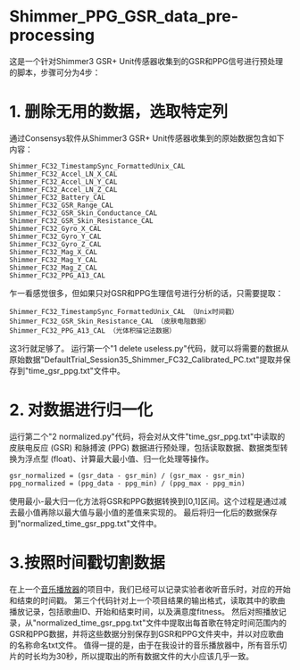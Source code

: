 # Shimmer_PPG_GSR_data_pre-processing
这是一个针对Shimmer3 GSR+ Unit传感器收集到的GSR和PPG信号进行预处理的脚本，步骤可分为4步：

# 1. 删除无用的数据，选取特定列
通过Consensys软件从Shimmer3 GSR+ Unit传感器收集到的原始数据包含如下内容：
```
Shimmer_FC32_TimestampSync_FormattedUnix_CAL
Shimmer_FC32_Accel_LN_X_CAL
Shimmer_FC32_Accel_LN_Y_CAL
Shimmer_FC32_Accel_LN_Z_CAL
Shimmer_FC32_Battery_CAL
Shimmer_FC32_GSR_Range_CAL
Shimmer_FC32_GSR_Skin_Conductance_CAL
Shimmer_FC32_GSR_Skin_Resistance_CAL
Shimmer_FC32_Gyro_X_CAL
Shimmer_FC32_Gyro_Y_CAL
Shimmer_FC32_Gyro_Z_CAL
Shimmer_FC32_Mag_X_CAL
Shimmer_FC32_Mag_Y_CAL
Shimmer_FC32_Mag_Z_CAL
Shimmer_FC32_PPG_A13_CAL	
```
乍一看感觉很多，但如果只对GSR和PPG生理信号进行分析的话，只需要提取：
```
Shimmer_FC32_TimestampSync_FormattedUnix_CAL （Unix时间戳）
Shimmer_FC32_GSR_Skin_Resistance_CAL （皮肤电阻数据）
Shimmer_FC32_PPG_A13_CAL （光体积描记法数据）
```
这3行就足够了。
运行第一个"1 delete useless.py"代码，就可以将需要的数据从原始数据"DefaultTrial_Session35_Shimmer_FC32_Calibrated_PC.txt"提取并保存到"time_gsr_ppg.txt"文件中。

# 2. 对数据进行归一化
运行第二个"2 normalized.py"代码，将会对从文件"time_gsr_ppg.txt"中读取的皮肤电反应 (GSR) 和脉搏波 (PPG) 数据进行预处理，包括读取数据、数据类型转换为浮点型 (float)、计算最大最小值、归一化处理等操作。
```
gsr_normalized = (gsr_data - gsr_min) / (gsr_max - gsr_min)
ppg_normalized = (ppg_data - ppg_min) / (ppg_max - ppg_min)
```
使用最小-最大归一化方法将GSR和PPG数据转换到[0,1]区间。这个过程是通过减去最小值再除以最大值与最小值的差值来实现的。
最后将归一化后的数据保存到"normalized_time_gsr_ppg.txt"文件中。

# 3.按照时间戳切割数据
在上一个[音乐播放器](https://github.com/motortor/Music-Player-with-Rating-Functionality)的项目中，我们已经可以记录实验者收听音乐时，对应的开始和结束的时间戳。
第三个代码针对上一个项目结果的输出格式，读取其中的歌曲播放记录，包括歌曲ID、开始和结束时间，以及满意度fitness。
然后对照播放记录，从"normalized_time_gsr_ppg.txt"文件中提取出每首歌在特定时间范围内的GSR和PPG数据，并将这些数据分别保存到GSR和PPG文件夹中，并以对应歌曲的名称命名txt文件。
值得一提的是，由于在我设计的音乐播放器中，所有音乐切片的时长均为30秒，所以提取出的所有数据文件的大小应该几乎一致。

